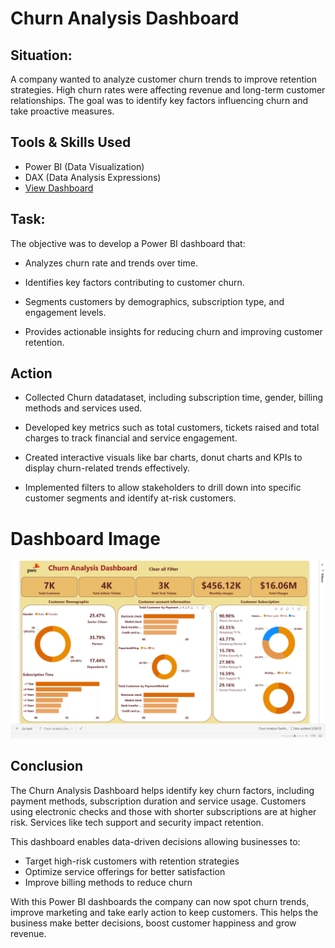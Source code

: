 # Churn Analysis Dashboard

## Situation:
A company wanted to analyze customer churn trends to improve retention strategies. High churn rates were affecting revenue and long-term customer relationships. The goal was to identify key factors influencing churn and take proactive measures.

## Tools & Skills Used
- Power BI (Data Visualization)
- DAX (Data Analysis Expressions)
- <a href="https://app.powerbi.com/view?r=eyJrIjoiYjdlYjAzZDUtNWEzNy00Y2FiLThkZTAtNmJmYTZjMzUyNzg3IiwidCI6ImRmODY3OWNkLWE4MGUtNDVkOC05OWFjLWM4M2VkN2ZmOTVhMCJ9">View Dashboard</a>

## Task:
The objective was to develop a Power BI dashboard that:

* Analyzes churn rate and trends over time.

* Identifies key factors contributing to customer churn.

* Segments customers by demographics, subscription type, and engagement levels.

* Provides actionable insights for reducing churn and improving customer retention.

## Action 
- Collected Churn datadataset, including subscription time, gender, billing methods and services used.

- Developed key metrics such as total customers, tickets raised and total charges to track financial and service engagement.

- Created interactive visuals like bar charts, donut charts and KPIs to display churn-related trends effectively.

- Implemented filters to allow stakeholders to drill down into specific customer segments and identify at-risk customers.

# Dashboard Image

![image alt](https://github.com/bhaskarkumar222/Churn-Analysis-Dashboard/blob/d9d6e10724f0f2dbb06462e97301e738a8a5d76d/Churn%20Analysis%20Dashboard.png)

## Conclusion
The Churn Analysis Dashboard helps identify key churn factors, including payment methods, subscription duration and service usage. Customers using electronic checks and those with shorter subscriptions are at higher risk. Services like tech support and security impact retention.

This dashboard enables data-driven decisions allowing businesses to:
- Target high-risk customers with retention strategies
- Optimize service offerings for better satisfaction
- Improve billing methods to reduce churn

With this Power BI dashboards the company can now spot churn trends, improve marketing and take early action to keep customers. This helps the business make better decisions, boost customer happiness and grow revenue. 




